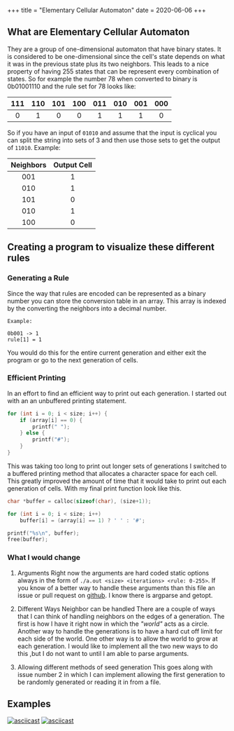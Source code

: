 +++
title = "Elementary Cellular Automaton"
date = 2020-06-06
+++

## What are Elementary Cellular Automaton

They are a group of one-dimensional automaton that have binary states. It is considered to be  one-dimensional since the cell's state depends on what it was in the previous state
plus its two neighbors.  This leads to a nice property of having 255 states that can be represent every combination of states. So for example the number 78 when converted to binary
is 0b01001110 and the rule set for 78 looks like:

| 111 | 110 | 101 | 100 | 011 | 010 | 001 | 000 |
|:-----:|:-----:|:-----:|:-----:|:-----:|:-----:|:-----:|:-----:|
| 0   | 1   | 0   | 0   | 1   | 1   | 1   | 0   |

So if you have an input of `01010` and assume that the input is cyclical you can split the string into sets of 3 and then use those sets to get the output of `11010`. Example:

| Neighbors | Output Cell |
|:---------:|:-----------:|
|    001    |      1      |
|    010    |      1      |
|    101    |      0      |
|    010    |      1      |
|    100    |      0      |

## Creating a program to visualize these different rules

### Generating a Rule
Since the way that rules are encoded can be represented as a binary number you can store
the conversion table in an array. This array is indexed by the converting the neighbors
into a decimal number.

```
Example:

0b001 -> 1
rule[1] = 1
```

You would do this for the entire current generation and either exit the program or go to
the next generation of cells.

### Efficient Printing
In an effort to find an efficient way to print out each generation. I started out with an
an unbuffered printing statement.

```c
for (int i = 0; i < size; i++) {
	if (array[i] == 0) {
		printf(" ");
	} else {
		printf("#");
	}
}
```

This was taking too long to print out longer sets of generations I switched to a buffered
printing method that allocates a character space for each cell. This greatly improved the
amount of time that it would take to print out each generation of cells. With my final
print function look like this.

```c
char *buffer = calloc(sizeof(char), (size+1));

for (int i = 0; i < size; i++)
	buffer[i] = (array[i] == 1) ? ' ' : '#';

printf("%s\n", buffer);
free(buffer);
```

### What I would change
1. Arguments
Right now the arguments are hard coded static options always in the form of
`./a.out <size> <iterations> <rule: 0-255>`. If you know of a better way to handle these
arguments than this file an issue or pull request on
[github](https://github.com/BConquest/automata). I know there is argparse and getopt.

2. Different Ways Neighbor can be handled
There are a couple of ways that I can think of handling neighbors on the edges of a
generation. The first is how I have it right now in which the *"world"* acts as a circle.
Another way to handle the generations is to have a hard cut off limit for each side of the
world. One other way is to allow the world to grow at each generation. I would like to
implement all the two new ways to do this ,but I do not want to until I am able to parse
arguments.

3. Allowing different methods of seed generation
This goes along with issue number 2 in which I can implement allowing the first generation
to be randomly generated or reading it in from a file.

## Examples
[![asciicast](https://asciinema.org/a/bxqzQ6hrapltHs5FoxQaJ4r3G.svg)](https://asciinema.org/a/bxqzQ6hrapltHs5FoxQaJ4r3G)
[![asciicast](https://asciinema.org/a/M3W7tJuSsPkPPXHYfpf3PlvXF.svg)](https://asciinema.org/a/M3W7tJuSsPkPPXHYfpf3PlvXF)
